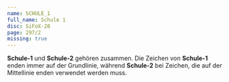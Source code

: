 ```yaml
---
name: SCHULE_1
full_name: Schule 1
disc: SiFoX-28
page: 297/2
missing: true
---
```


**Schule-1** und **Schule-2** gehören zusammen. Die Zeichen von **Schule-1** enden immer auf der Grundlinie,
während **Schule-2** bei Zeichen, die auf der Mittellinie enden verwendet werden muss.
